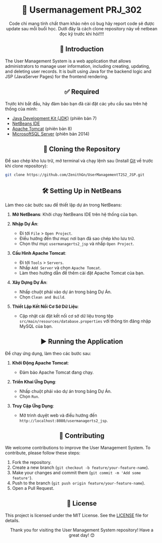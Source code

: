 <div align="center">

# 📂 Usermanagement PRJ_302

Code chỉ mang tính chất tham khảo nên có bug hãy report code sẽ được update sau mỗi buổi học. Dưới đây là cách clone repository này về netbean đọc kỹ trước khi hỏi!!!!

</div>

<div align="center">

## 📖 Introduction

</div>

The User Management System is a web application that allows administrators to manage user information, including creating, updating, and deleting user records. It is built using Java for the backend logic and JSP (JavaServer Pages) for the frontend rendering.

<div align="center">

## ✅ Required

</div>

Trước khi bắt đầu, hãy đảm bảo bạn đã cài đặt các yêu cầu sau trên hệ thống của mình:

- [Java Development Kit (JDK)](https://www.oracle.com/java/technologies/javase-jdk11-downloads.html) (phiên bản 7)
- [NetBeans IDE](https://netbeans.apache.org/download/index.html)
- [Apache Tomcat](https://tomcat.apache.org/download-90.cgi) (phiên bản 8)
- [MicrosoftSQL Server](https://www.microsoft.com/en-us/sql-server/sql-server-downloads) (phiên bản 2014)

<div align="center">

## 📂 Cloning the Repository

</div>

Để sao chép kho lưu trữ, mở terminal và chạy lệnh sau (Install [Git](https://git-scm.com/downloads) về trước khi clone repository):

```bash
git clone https://github.com/ZenithGn/UserManagementT2S2_JSP.git
```

<div align="center">

## 🛠️ Setting Up in NetBeans

</div>

Làm theo các bước sau để thiết lập dự án trong NetBeans:

1. **Mở NetBeans**: Khởi chạy NetBeans IDE trên hệ thống của bạn.

2. **Nhập Dự Án**:
   - Đi tới `File` > `Open Project`.
   - Điều hướng đến thư mục nơi bạn đã sao chép kho lưu trữ.
   - Chọn thư mục `usermanagerts2_jsp` và nhấp `Open Project`.

3. **Cấu Hình Apache Tomcat**:
   - Đi tới `Tools` > `Servers`.
   - Nhấp `Add Server` và chọn `Apache Tomcat`.
   - Làm theo hướng dẫn để thêm cài đặt Apache Tomcat của bạn.

4. **Xây Dựng Dự Án**:
   - Nhấp chuột phải vào dự án trong bảng Dự Án.
   - Chọn `Clean and Build`.

5. **Thiết Lập Kết Nối Cơ Sở Dữ Liệu**:
   - Cập nhật cài đặt kết nối cơ sở dữ liệu trong tệp `src/main/resources/database.properties` với thông tin đăng nhập MySQL của bạn.

<div align="center">

## ▶️ Running the Application

</div>

Để chạy ứng dụng, làm theo các bước sau:

1. **Khởi Động Apache Tomcat**:
   - Đảm bảo Apache Tomcat đang chạy.

2. **Triển Khai Ứng Dụng**:
   - Nhấp chuột phải vào dự án trong bảng Dự Án.
   - Chọn `Run`.

3. **Truy Cập Ứng Dụng**:
   - Mở trình duyệt web và điều hướng đến `http://localhost:8080/usermanagerts2_jsp`.

<div align="center">

## 🤝 Contributing

</div>

We welcome contributions to improve the User Management System. To contribute, please follow these steps:

1. Fork the repository.
2. Create a new branch (`git checkout -b feature/your-feature-name`).
3. Make your changes and commit them (`git commit -m 'Add some feature'`).
4. Push to the branch (`git push origin feature/your-feature-name`).
5. Open a Pull Request.

<div align="center">

## 📄 License

</div>

This project is licensed under the MIT License. See the [LICENSE](LICENSE) file for details.



<div align="center">


Thank you for visiting the User Management System repository! Have a great day! 😊

</div>
